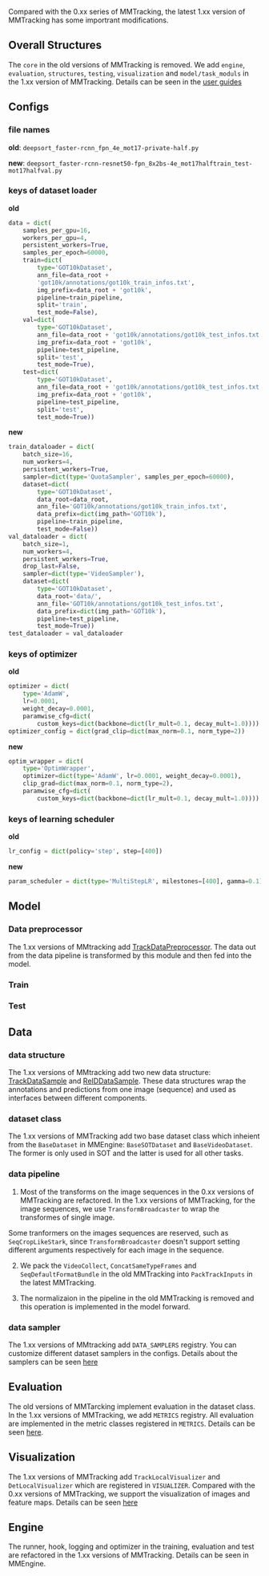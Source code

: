 Compared with the 0.xx series of MMTracking, the latest 1.xx version of MMTracking has some importrant modifications.

## Overall Structures

The `core` in the old versions of MMTracking is removed. We add `engine`, `evaluation`, `structures`, `testing`, `visualization` and `model/task_moduls` in the 1.xx version of MMTracking. Details can be seen in the [user guides](docs/en/user_guides)

## Configs

### file names

**old**: `deepsort_faster-rcnn_fpn_4e_mot17-private-half.py`

**new**: `deepsort_faster-rcnn-resnet50-fpn_8x2bs-4e_mot17halftrain_test-mot17halfval.py`

### keys of dataset loader

**old**

```python
data = dict(
    samples_per_gpu=16,
    workers_per_gpu=4,
    persistent_workers=True,
    samples_per_epoch=60000,
    train=dict(
        type='GOT10kDataset',
        ann_file=data_root +
        'got10k/annotations/got10k_train_infos.txt',
        img_prefix=data_root + 'got10k',
        pipeline=train_pipeline,
        split='train',
        test_mode=False),
    val=dict(
        type='GOT10kDataset',
        ann_file=data_root + 'got10k/annotations/got10k_test_infos.txt',
        img_prefix=data_root + 'got10k',
        pipeline=test_pipeline,
        split='test',
        test_mode=True),
    test=dict(
        type='GOT10kDataset',
        ann_file=data_root + 'got10k/annotations/got10k_test_infos.txt',
        img_prefix=data_root + 'got10k',
        pipeline=test_pipeline,
        split='test',
        test_mode=True))
```

**new**

```python
train_dataloader = dict(
    batch_size=16,
    num_workers=4,
    persistent_workers=True,
    sampler=dict(type='QuotaSampler', samples_per_epoch=60000),
    dataset=dict(
        type='GOT10kDataset',
        data_root=data_root,
        ann_file='GOT10k/annotations/got10k_train_infos.txt',
        data_prefix=dict(img_path='GOT10k'),
        pipeline=train_pipeline,
        test_mode=False))
val_dataloader = dict(
    batch_size=1,
    num_workers=4,
    persistent_workers=True,
    drop_last=False,
    sampler=dict(type='VideoSampler'),
    dataset=dict(
        type='GOT10kDataset',
        data_root='data/',
        ann_file='GOT10k/annotations/got10k_test_infos.txt',
        data_prefix=dict(img_path='GOT10k'),
        pipeline=test_pipeline,
        test_mode=True))
test_dataloader = val_dataloader
```

### keys of optimizer

**old**

```python
optimizer = dict(
    type='AdamW',
    lr=0.0001,
    weight_decay=0.0001,
    paramwise_cfg=dict(
        custom_keys=dict(backbone=dict(lr_mult=0.1, decay_mult=1.0))))
optimizer_config = dict(grad_clip=dict(max_norm=0.1, norm_type=2))
```

**new**

```python
optim_wrapper = dict(
    type='OptimWrapper',
    optimizer=dict(type='AdamW', lr=0.0001, weight_decay=0.0001),
    clip_grad=dict(max_norm=0.1, norm_type=2),
    paramwise_cfg=dict(
        custom_keys=dict(backbone=dict(lr_mult=0.1, decay_mult=1.0))))
```

### keys of learning scheduler

**old**

```python
lr_config = dict(policy='step', step=[400])
```

**new**

```python
param_scheduler = dict(type='MultiStepLR', milestones=[400], gamma=0.1)
```

## Model

### Data preprocessor

The 1.xx versions of MMtracking add [TrackDataPreprocessor](mmtrack/model/data_preprocessors.py). The data out from the data pipeline is transformed by this module and then fed into the model.

### Train

### Test

## Data

### data structure

The 1.xx versions of MMtracking add two new data structure: [TrackDataSample](mmtrack/structures/track_data_sample.py) and [ReIDDataSample](mmtrack/structures/reid_data_sample.py). These data structures wrap the annotations and predictions from one image (sequence) and used as interfaces between different components.

### dataset class

The 1.xx versions of MMTracking add two base dataset class which inheient from the `BaseDataset` in MMEngine: `BaseSOTDataset` and `BaseVideoDataset`. The former is only used in SOT and the latter is used for all other tasks.

### data pipeline

1. Most of the transforms on the image sequences in the 0.xx versions of MMTracking are refactored. In the 1.xx versions of MMTracking, for the image sequences, we use `TransformBroadcaster` to wrap the transformes of single image.

Some tranformers on the images sequences are reserved, such as `SeqCropLikeStark`, since `TransformBroadcaster` doesn't support setting different arguments respectively for each image in the sequence.

2. We pack the `VideoCollect`, `ConcatSameTypeFrames` and `SeqDefaultFormatBundle` in the old  MMTracking into `PackTrackInputs` in the latest MMTracking.

3. The normalizaion in the pipeline in the old MMTracking is removed and this operation is implemented in the model forward.

### data sampler

The 1.xx versions of MMtracking add `DATA_SAMPLERS` registry. You can customize different dataset samplers in the configs. Details about the samplers can be seen [here](mmtrack/datasets/samplers)

## Evaluation

The old versions of MMTarcking implement evaluation in the dataset class. In the 1.xx versions of MMTracking, we add `METRICS` registry. All evaluation are implemented in the metric classes registered in `METRICS`. Details can be seen [here](mmtrack/evaluation/metrics).

## Visualization

The 1.xx versions of MMTracking add `TrackLocalVisualizer` and `DetLocalVisualizer` which are registered in `VISUALIZER`. Compared with the 0.xx versions of MMTracking, we support the visualization of images and feature maps. Details can be seen [here](mmtrack/visualization/local_visualizer.py)

## Engine

The runner, hook, logging and optimizer in the training, evaluation and test are refactored in the 1.xx versions of MMTracking. Details can be seen in MMEngine.
